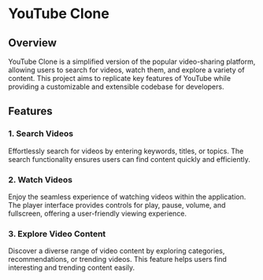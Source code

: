 # YouTube Clone
## Overview
YouTube Clone is a simplified version of the popular video-sharing platform, allowing users to search for videos, watch them, and explore a variety of content. This project aims to replicate key features of YouTube while providing a customizable and extensible codebase for developers.

## Features
### 1. Search Videos
Effortlessly search for videos by entering keywords, titles, or topics. The search functionality ensures users can find content quickly and efficiently.

### 2. Watch Videos
Enjoy the seamless experience of watching videos within the application. The player interface provides controls for play, pause, volume, and fullscreen, offering a user-friendly viewing experience.

### 3. Explore Video Content
Discover a diverse range of video content by exploring categories, recommendations, or trending videos. This feature helps users find interesting and trending content easily.
